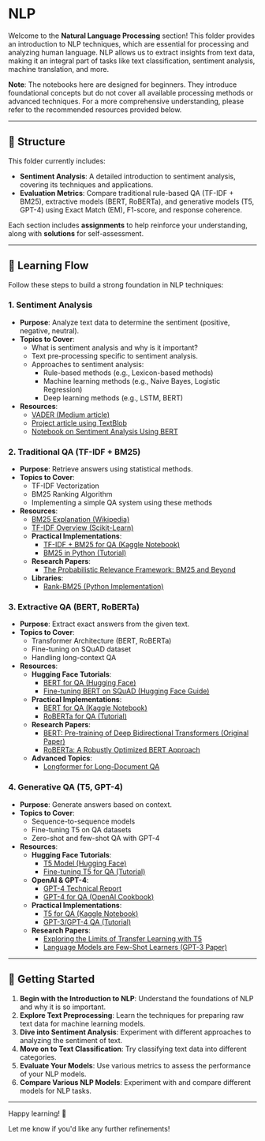 # NLP

Welcome to the **Natural Language Processing** section! This folder provides an introduction to NLP techniques, which are essential for processing and analyzing human language. NLP allows us to extract insights from text data, making it an integral part of tasks like text classification, sentiment analysis, machine translation, and more.

**Note**: The notebooks here are designed for beginners. They introduce foundational concepts but do not cover all available processing methods or advanced techniques. For a more comprehensive understanding, please refer to the recommended resources provided below.

---

## 📂 Structure

This folder currently includes:

- **Sentiment Analysis**: A detailed introduction to sentiment analysis, covering its techniques and applications.
- **Evaluation Metrics**: Compare traditional rule-based QA (TF-IDF + BM25), extractive models (BERT, RoBERTa), and generative models (T5, GPT-4) using Exact Match (EM), F1-score, and response coherence.

Each section includes **assignments** to help reinforce your understanding, along with **solutions** for self-assessment.

---

## 🔗 Learning Flow

Follow these steps to build a strong foundation in NLP techniques:


### 1. **Sentiment Analysis**
   - **Purpose**: Analyze text data to determine the sentiment (positive, negative, neutral).
   - **Topics to Cover**:
     - What is sentiment analysis and why is it important?
     - Text pre-processing specific to sentiment analysis.
     - Approaches to sentiment analysis:
       - Rule-based methods (e.g., Lexicon-based methods)
       - Machine learning methods (e.g., Naive Bayes, Logistic Regression)
       - Deep learning methods (e.g., LSTM, BERT)
   - **Resources**:
     - [VADER (Medium article)](https://medium.com/@rslavanyageetha/vader-a-comprehensive-guide-to-sentiment-analysis-in-python-c4f1868b0d2e)
     - [Project article using TextBlob](https://medium.com/@qudrohbidemi/sentiment-analysis-project-using-textblob-216d3fe119fc)
     - [Notebook on Sentiment Analysis Using BERT](https://www.kaggle.com/code/prakharrathi25/sentiment-analysis-using-bert)

### 2. **Traditional QA (TF-IDF + BM25)**
   - **Purpose**: Retrieve answers using statistical methods.
   - **Topics to Cover**:
     - TF-IDF Vectorization
     - BM25 Ranking Algorithm
     - Implementing a simple QA system using these methods
   - **Resources**:
     - [BM25 Explanation (Wikipedia)](https://en.wikipedia.org/wiki/Okapi_BM25)
     - [TF-IDF Overview (Scikit-Learn)](https://scikit-learn.org/stable/modules/feature_extraction.html#tfidf-term-weighting)
     - **Practical Implementations**:
       - [TF-IDF + BM25 for QA (Kaggle Notebook)](https://www.kaggle.com/code/lykin22/tf-idf-and-bm25-for-document-retrieval)
       - [BM25 in Python (Tutorial)](https://towardsdatascience.com/how-to-implement-bm25-in-python-7f39e00a9bf3)
     - **Research Papers**:
       - [The Probabilistic Relevance Framework: BM25 and Beyond](https://www.cl.cam.ac.uk/techreports/UCAM-CL-TR-446.pdf)
     - **Libraries**:
       - [Rank-BM25 (Python Implementation)](https://pypi.org/project/rank-bm25/)

### 3. **Extractive QA (BERT, RoBERTa)**
   - **Purpose**: Extract exact answers from the given text.
   - **Topics to Cover**:
     - Transformer Architecture (BERT, RoBERTa)
     - Fine-tuning on SQuAD dataset
     - Handling long-context QA
   - **Resources**:
     - **Hugging Face Tutorials**:
       - [BERT for QA (Hugging Face)](https://huggingface.co/transformers/model_doc/bert.html)
       - [Fine-tuning BERT on SQuAD (Hugging Face Guide)](https://huggingface.co/transformers/custom_datasets.html#question-answering-with-squad-2-0)
     - **Practical Implementations**:
       - [BERT for QA (Kaggle Notebook)](https://www.kaggle.com/code/abhinand05/bert-for-humans-tutorial-baseline)
       - [RoBERTa for QA (Tutorial)](https://towardsdatascience.com/question-answering-with-roberta-and-bert-c7e6f5a6e0a8)
     - **Research Papers**:
       - [BERT: Pre-training of Deep Bidirectional Transformers (Original Paper)](https://arxiv.org/abs/1810.04805)
       - [RoBERTa: A Robustly Optimized BERT Approach](https://arxiv.org/abs/1907.11692)
     - **Advanced Topics**:
       - [Longformer for Long-Document QA](https://arxiv.org/abs/2004.05150)

### 4. **Generative QA (T5, GPT-4)**
   - **Purpose**: Generate answers based on context.
   - **Topics to Cover**:
     - Sequence-to-sequence models
     - Fine-tuning T5 on QA datasets
     - Zero-shot and few-shot QA with GPT-4
   - **Resources**:
     - **Hugging Face Tutorials**:
       - [T5 Model (Hugging Face)](https://huggingface.co/transformers/model_doc/t5.html)
       - [Fine-tuning T5 for QA (Tutorial)](https://towardsdatascience.com/fine-tuning-t5-for-question-answering-7b6a8e62a271)
     - **OpenAI & GPT-4**:
       - [GPT-4 Technical Report](https://openai.com/research/gpt-4)
       - [GPT-4 for QA (OpenAI Cookbook)](https://github.com/openai/openai-cookbook/blob/main/examples/Question_answering_using_embeddings.ipynb)
     - **Practical Implementations**:
       - [T5 for QA (Kaggle Notebook)](https://www.kaggle.com/code/abhinand05/t5-for-question-generation-pytorch)
       - [GPT-3/GPT-4 QA (Tutorial)](https://towardsdatascience.com/question-answering-with-gpt-3-5-and-gpt-4-a-comparison-4f2a8b4f9a4e)
     - **Research Papers**:
       - [Exploring the Limits of Transfer Learning with T5](https://arxiv.org/abs/1910.10683)
       - [Language Models are Few-Shot Learners (GPT-3 Paper)](https://arxiv.org/abs/2005.14165)

---

## 🏁 Getting Started

1. **Begin with the Introduction to NLP**: Understand the foundations of NLP and why it is so important.
2. **Explore Text Preprocessing**: Learn the techniques for preparing raw text data for machine learning models.
3. **Dive into Sentiment Analysis**: Experiment with different approaches to analyzing the sentiment of text.
4. **Move on to Text Classification**: Try classifying text data into different categories.
5. **Evaluate Your Models**: Use various metrics to assess the performance of your NLP models.
6. **Compare Various NLP Models**: Experiment with and compare different models for NLP tasks.

---

Happy learning! 🚀  

Let me know if you'd like any further refinements!